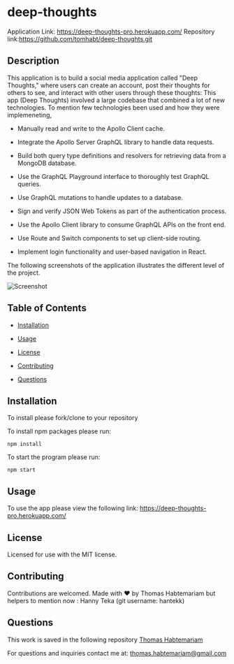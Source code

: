 # deep-thoughts

Application Link: https://deep-thoughts-pro.herokuapp.com/
Repository link:https://github.com/tomhabt/deep-thoughts.git

## Description

This application is to build  a social media application called "Deep Thoughts," where users can create an account, post their thoughts for others to see, and interact with other users through these thoughts:
This app (Deep Thoughts) involved a large codebase that combined a lot of new technologies.
To mention few technologies been used and how they were implemeneting,

* Manually read and write to the Apollo Client cache.
* Integrate the Apollo Server GraphQL library to handle data requests.

* Build both query type definitions and resolvers for retrieving data from a MongoDB database.

* Use the GraphQL Playground interface to thoroughly test GraphQL queries.

* Use GraphQL mutations to handle updates to a database.

* Sign and verify JSON Web Tokens as part of the authentication process.

* Use the Apollo Client library to consume GraphQL APIs on the front end.

* Use Route and Switch components to set up client-side routing.

* Implement login functionality and user-based navigation in React.

The following screenshots of the application illustrates the different level of the project. 

![Screenshot](https://user-images.githubusercontent.com/84083304/147854268-7d04a821-e14a-449f-a315-815617747c3f.png)


## Table of Contents

* [Installation](#installation)

* [Usage](#usage)

* [License](#license)

* [Contributing](#contributing)

* [Questions](#questions)

## Installation

To install please fork/clone to your repository

To install npm packages please run:

```
npm install
```

To start the program please run:

```
npm start
```

## Usage

To use the app please view the following link: https://deep-thoughts-pro.herokuapp.com/
## License
    
Licensed for use with the MIT license.

## Contributing

Contributions are welcomed.
Made with ❤️ by Thomas Habtemariam but helpers to mention now : Hanny Teka (git username: hantekk)

## Questions

This work is saved in the following repository
[Thomas Habtemariam](https://github.com/tomhabt/budget-tracker.git/)

For questions and inquiries contact me at:
thomas.habtemariam@gmail.com
